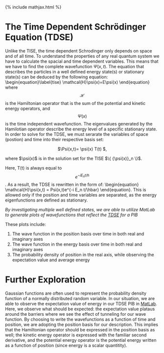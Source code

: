 {% include mathjax.html %}

# The Time Dependent Schrödinger Equation (TDSE)

Unlike the TISE, the time dependent Schrodinger only depends on space and of all time. To understand the properties
of any real quantum system we have to calculate the spacial and time dependent variables. This means that we have to find the 
complete wavefunction $\Psi(x,t)$.
The equation that describes the particles in a well defined energy state(s) or stationary state(s) can be deduced by the
following equation:
  \begin{equation}\label{tise}
    \mathcal{H}\psi(x)=E\psi(x)
\end{equation}
where $$\mathcal{H}$$ is the Hamiltonian operator that is the sum of the potential and kinetic energy operators, 
and $$\Psi(x)$$ is the time independent wavefunction.
The eigenvalues generated by the Hamilotian operator describe the energy level of a specific stationary state.
In order to solve for the TDSE, we must serarate the variables of space (postion) and time into their respective basis set:
<p align="center">  $\Psi(x,t)= \psi(x) T(t) $, </p>
where $\psi(x)$ is in the solution set for the TISE $\{ {\psi(x)}_n \}$.

Here, T(t) is always equal to $$e^{-i E_n t/\hbar}$$. As a result, the TDSE is rewritten in the form of: \begin{equation} \mathcal{H}\psi(x,t) = Psi(x,t)e^{-i E_n t/\hbar} \end{equation}. This is allowed only if the position and time variables are separated, as the energy eigenfunctions are defined as stationary.

*By investigating multiple well defined states, we are able to utilize MatLab to generate plots of wavefunctions that reflect the [TDSE](/MLW6.md) for a PIB*

These plots include: 
1. The wave function in the position basis over time in both real and imaginary axes
1. The wave function in the energy basis over time in both real and imaginary axes
1. The probability density of position in the real axis, while observing the expectation value and average energy


# Further Exploration 

Gaussian functions are often used to represent the probability density function of a normally distributed random variable. In our situation, we are able to observe the expectation value of energy in our TDSE PIB in [MatLab](/MLW6b.md). Here, we observe what should be expected: the expectation value plataus around the barriers where we see the effect of tunneling for our wave function. By choosing to write the wavefunctions as a function of time and position, we are adopting the position basis for our description. This implies that the Hamiltonian operator should be expressed in the position basis as well; the kinetic energy operator is expressed with the familiar second derivative, and the potential energy operator is the potential energy written as a function of position (since energy is a scalar quantitity).
